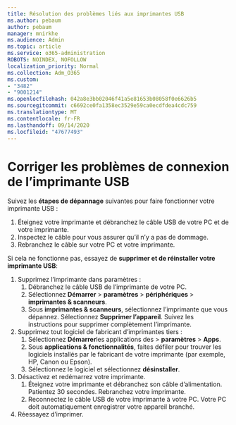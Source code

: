```yaml
---
title: Résolution des problèmes liés aux imprimantes USB
ms.author: pebaum
author: pebaum
manager: mnirkhe
ms.audience: Admin
ms.topic: article
ms.service: o365-administration
ROBOTS: NOINDEX, NOFOLLOW
localization_priority: Normal
ms.collection: Adm_O365
ms.custom:
- "3482"
- "9001214"
ms.openlocfilehash: 042a8e3bb02046f41a5e81653b08058f0e6626b5
ms.sourcegitcommit: c6692ce0fa1358ec3529e59ca0ecdfdea4cdc759
ms.translationtype: MT
ms.contentlocale: fr-FR
ms.lasthandoff: 09/14/2020
ms.locfileid: "47677493"
---
```

# <a name="fix-usb-printer-connection-issues"></a>Corriger les problèmes de connexion de l’imprimante USB

Suivez les **étapes de dépannage** suivantes pour faire fonctionner votre imprimante USB :

1. Éteignez votre imprimante et débranchez le câble USB de votre PC et de votre imprimante.
2. Inspectez le câble pour vous assurer qu’il n’y a pas de dommage.
3. Rebranchez le câble sur votre PC et votre imprimante.

Si cela ne fonctionne pas, essayez de **supprimer et de réinstaller votre imprimante USB**:

1. Supprimez l’imprimante dans paramètres :
    1. Débranchez le câble USB de l’imprimante de votre PC.
    2. Sélectionnez **Démarrer**  >  **paramètres**  >  **périphériques**  >  **imprimantes & scanneurs**.
    3. Sous **imprimantes & scanneurs**, sélectionnez l’imprimante que vous dépannez. Sélectionnez **Supprimer l’appareil**. Suivez les instructions pour supprimer complètement l’imprimante.
2. Supprimez tout logiciel de fabricant d’imprimantes tiers :
    1. Sélectionnez **Démarrer**les applications des  >  **paramètres**  >  **Apps**.
    2. Sous **applications & fonctionnalités**, faites défiler pour trouver les logiciels installés par le fabricant de votre imprimante (par exemple, HP, Canon ou Epson).
    3. Sélectionnez le logiciel et sélectionnez **désinstaller**.
3. Désactivez et redémarrez votre imprimante.<br>
    1. Éteignez votre imprimante et débranchez son câble d’alimentation. Patientez 30 secondes. Rebranchez votre imprimante.
    2. Reconnectez le câble USB de votre imprimante à votre PC. Votre PC doit automatiquement enregistrer votre appareil branché.
4. Réessayez d’imprimer.